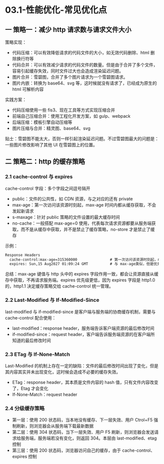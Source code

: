 # 03.1-性能优化-常见优化点

## 一 策略一：减少 http 请求数与请求文件大小

策略实现：

- 代码压缩：可以有效降低请求的代码文件的大小，如无效代码删除、html 删除换行符等
- 代码合并：可以有效减少请求的代码文件的数量。但是由于合并了多个文件，容易引起缓存失效，同时文件过大也会造成渲染延迟问题。
- 图片合并：雪碧图，合并了多个图片请求为一个雪碧图请求。
- 图片内嵌：转换为 base64、svg 等，这时候就没有请求了，已经成为原生的 html 可解析内容

实践方案：

- 代码压缩使用一些 fis3、现在工具等方式实现压缩合并
- 前端自己压缩合并：使用工程化开发方案，如 gulp、webpack
- 后端压缩：模板引擎自动压缩等
- 图片压缩与合并：精灵图、base64、svg

贴士：雪碧图不能太大，否则一样引起渲染延迟问题。不过雪碧图最大的问题是：一些图片修改影响了其他 UI 在雪碧图上的位置。

## 二 策略二：http 的缓存策略

### 2.1 cache-control 与 expires

cache-control 字段：多个字段之间逗号隔开

- public：文件的公共性，如 CDN 资源，与之对应的还有 private
- max-age：第一次访问该资源时刻起，max-age 时间内都从缓存获取，不会发起新请求
- s-maxage：针对 public 策略的文件设置的最大缓存时间
- no-cache：一般搭配 max-age=0 使用，代表每次请求资源都要从服务端获取，而不是从缓存中获取，并不是禁止了缓存策略，no-store 才是禁止了缓存

示例：

```txt
Response Headers
  cache-control:max-age=315360000               # 第一次访问该资源时刻起，max-age时间内都从缓存获取
  expires: Sun,15 Aug2027 01:09:24 GMT          # 与 max-age类似，但是优先级较低。
```

总结：max-age 键值与 http 头中的 expires 字段作用一致，都会让资源直接从缓存中获取，不再请求服务端。expires 优先级更低，因为 expires 字段是 http1.0 的，http1.1 决定缓存策略交给 cache-control 统一管理。

### 2.2 Last-Modified 与 If-Modified-Since

last-modified 与 if-modified-since 是客户端与服务端的协商缓存机制，需要与 cache-control 配合使用：

- last-modified：response header，服务端告诉客户端资源的最后修改时间
- if-modified-since：request header，客户端告诉服务端资源的在客户端所知道的最后修改时间

### 2.3 ETag 与 If-None-Match

Last-Modified 的机制上存在一定的缺陷：文件的最后修改时间出现了变化，但是其内容其实并未出现变化，这时候会造成不必要的缓存失效。

- ETag：response header，其本质是文件内容的 hash 值，只有文件内容改变了，Etag 才会变化
- If-None-Match：request header

### 2.4 分级缓存策略

- 第一层：使用 200 状态码，当本地没有缓存、下一层失效、用户 Ctrol+F5 强制刷新，则浏览器会从服务端下载最新数据
- 第二层：使用 304 状态码，当下一层失效、用户 F5 刷新，则浏览器会发送请求给服务端，服务端若没有变化，则返回 304。本层由 last-modified、etag 控制
- 第三层：使用 200 状态码，浏览器访问自己的缓存，由于 cache-control、expires 控制
